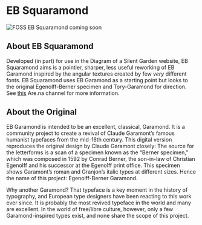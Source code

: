 # EB Squaramond
![FOSS EB Squaramond coming soon](readme-poster.png)

## About EB Squaramond

Developed (in part) for use in the Diagram of a Silent Garden website, EB Squaramond aims is a pointier, sharper, less useful reworking of EB Garamond inspired by the angular textures created by few *very* different fonts. EB Squaramond uses EB Garamond as a starting point but looks to the original Egenolff-Berner specimen and Tory-Garamond for direction. See [this](https://www.are.na/jake-brussel-faria/eb-squaramond) Are.na channel for more information.

## About the Original

EB Garamond is intended to be an excellent, classical, Garamond. It is a community project to create a revival of Claude Garamont’s famous humanist typefaces from the mid-16th century. This digital version reproduces the original design by Claude Garamont closely: The source for the letterforms is a scan of a specimen known as the “Berner specimen,” which was composed in 1592 by Conrad Berner, the son-in-law of Christian Egenolff and his successor at the Egenolff print office. This specimen shows Garamont’s roman and Granjon’s italic types at different sizes. Hence the name of this project: Egenolff-Berner Garamond.

Why another Garamond? That typeface is a key moment in the history of typography, and European type designers have been reacting to this work ever since. It is probably the most revived typeface in the world and many are excellent. In the world of free/libre culture, however, only a few Garamond-inspired types exist, and none share the scope of this project.